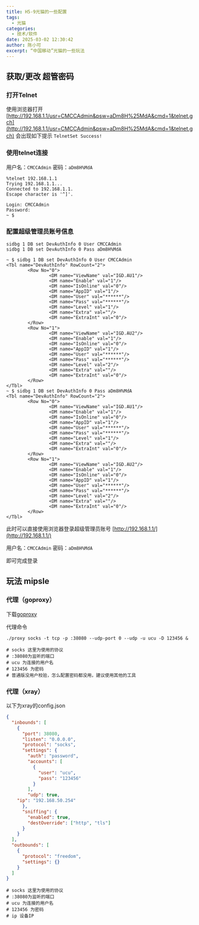 ```yaml
---
title: H5-9光猫的一些配置
tags:
  - 光猫
categories:
  - 技术/软件
date: 2025-03-02 12:30:42
author: 陈小可
excerpt: “中国移动”光猫的一些玩法
---
```


## 获取/更改 超管密码

### 打开Telnet
使用浏览器打开[http://192.168.1.1/usr=CMCCAdmin&psw=aDm8H%25MdA&cmd=1&telnet.gch](http://192.168.1.1/usr=CMCCAdmin&psw=aDm8H%25MdA&cmd=1&telnet.gch)
会出现如下提示
`TelnetSet Success!`

### 使用telnet连接
用户名：`CMCCAdmin`
密码：`aDm8H%MdA`

```text
%telnet 192.168.1.1
Trying 192.168.1.1...
Connected to 192.168.1.1.
Escape character is '^]'.

Login: CMCCAdmin
Password: 
~ $ 
```
### 配置超级管理员账号信息
```shell
sidbg 1 DB set DevAuthInfo 0 User CMCCAdmin
sidbg 1 DB set DevAuthInfo 0 Pass aDm8H%MdA
```


```text
~ $ sidbg 1 DB set DevAuthInfo 0 User CMCCAdmin
<Tbl name="DevAuthInfo" RowCount="2">
        <Row No="0">
                <DM name="ViewName" val="IGD.AU1"/>
                <DM name="Enable" val="1"/>
                <DM name="IsOnline" val="0"/>
                <DM name="AppID" val="1"/>
                <DM name="User" val="******"/>
                <DM name="Pass" val="******"/>
                <DM name="Level" val="1"/>
                <DM name="Extra" val=""/>
                <DM name="ExtraInt" val="0"/>
        </Row>
        <Row No="1">
                <DM name="ViewName" val="IGD.AU2"/>
                <DM name="Enable" val="1"/>
                <DM name="IsOnline" val="0"/>
                <DM name="AppID" val="1"/>
                <DM name="User" val="******"/>
                <DM name="Pass" val="******"/>
                <DM name="Level" val="2"/>
                <DM name="Extra" val=""/>
                <DM name="ExtraInt" val="0"/>
        </Row>
</Tbl>
~ $ sidbg 1 DB set DevAuthInfo 0 Pass aDm8H%MdA
<Tbl name="DevAuthInfo" RowCount="2">
        <Row No="0">
                <DM name="ViewName" val="IGD.AU1"/>
                <DM name="Enable" val="1"/>
                <DM name="IsOnline" val="0"/>
                <DM name="AppID" val="1"/>
                <DM name="User" val="******"/>
                <DM name="Pass" val="******"/>
                <DM name="Level" val="1"/>
                <DM name="Extra" val=""/>
                <DM name="ExtraInt" val="0"/>
        </Row>
        <Row No="1">
                <DM name="ViewName" val="IGD.AU2"/>
                <DM name="Enable" val="1"/>
                <DM name="IsOnline" val="0"/>
                <DM name="AppID" val="1"/>
                <DM name="User" val="******"/>
                <DM name="Pass" val="******"/>
                <DM name="Level" val="2"/>
                <DM name="Extra" val=""/>
                <DM name="ExtraInt" val="0"/>
        </Row>
</Tbl>
```
此时可以直接使用浏览器登录超级管理员账号
[http://192.168.1.1/](http://192.168.1.1/)

用户名：`CMCCAdmin`
密码：`aDm8H%MdA`

即可完成登录

## 玩法 mipsle
### 代理（goproxy）
下载[goproxy](https://github.com/snail007/goproxy/releases)

代理命令
```text
./proxy socks -t tcp -p :38080 --udp-port 0 --udp -u ucu -D 123456 &

# socks 这里为使用的协议
# :38080为监听的端口
# ucu 为连接的用户名
# 123456 为密码
# 普通版没用户校验，怎么配置密码都没用，建议使用其他的工具

```
### 代理（xray）
以下为xray的config.json
```json
{
  "inbounds": [
    {
      "port": 38080,
      "listen": "0.0.0.0",
      "protocol": "socks",
      "settings": {
        "auth": "password",
        "accounts": [
          {
            "user": "ucu",
            "pass": "123456"
          }
        ],
        "udp": true,
	"ip": "192.168.50.254"
      },
      "sniffing": {
        "enabled": true,
        "destOverride": ["http", "tls"]
      }
    }
  ],
  "outbounds": [
    {
      "protocol": "freedom",
      "settings": {}
    }
  ]
}
```
```text
# socks 这里为使用的协议
# :38080为监听的端口
# ucu 为连接的用户名
# 123456 为密码
# ip 设备IP
```
